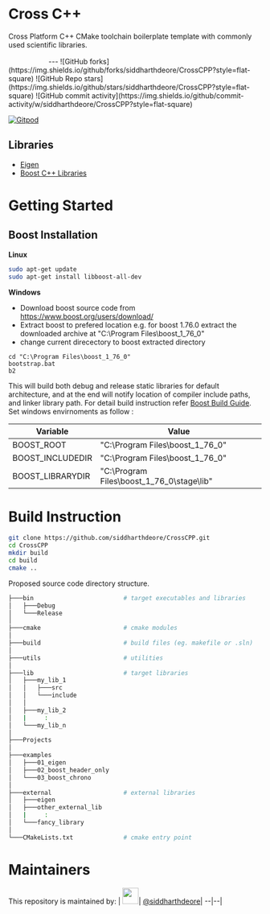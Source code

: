 # Cross C++
Cross Platform C++ CMake toolchain boilerplate template with commonly used scientific libraries.

<img src="https://upload.wikimedia.org/wikipedia/commons/1/18/ISO_C%2B%2B_Logo.svg" width = "16">
<img src="https://upload.wikimedia.org/wikipedia/commons/thumb/1/13/Cmake.svg/900px-Cmake.svg.png" width = "16">
<img src="https://upload.wikimedia.org/wikipedia/commons/thumb/b/b0/NewTux.svg/800px-NewTux.svg.png" width ="16">
<img src="https://upload.wikimedia.org/wikipedia/commons/5/5f/Windows_logo_-_2012.svg" width = "16">
---
![GitHub forks](https://img.shields.io/github/forks/siddharthdeore/CrossCPP?style=flat-square)
![GitHub Repo stars](https://img.shields.io/github/stars/siddharthdeore/CrossCPP?style=flat-square)
![GitHub commit activity](https://img.shields.io/github/commit-activity/w/siddharthdeore/CrossCPP?style=flat-square)


[![Gitpod](https://gitpod.io/button/open-in-gitpod.svg)](https://gitpod.io/from-referrer)
## Libraries 
- [Eigen](https://eigen.tuxfamily.org/index.php?title=Main_Page)
- [Boost C++ Libraries](https://www.boost.org/)

# Getting Started
## Boost Installation 
<b>Linux</b>
```sh
sudo apt-get update
sudo apt-get install libboost-all-dev
```
 <b>Windows</b>
  
 - Download boost source code from https://www.boost.org/users/download/
 - Extract boost to prefered location e.g. for boost 1.76.0 extract  the downloaded archive at "C:\Program Files\boost_1_76_0"
 - change current direcectory to boost extracted directory 

```dos
cd "C:\Program Files\boost_1_76_0"
bootstrap.bat
b2
```
This will build both debug and release static libraries for default architecture, and at the end will notify location of compiler include paths, and linker library path. 
For detail build instruction refer [Boost Build Guide](https://www.boost.org/build/doc/html/bbv2/overview/invocation.html). Set windows envirnoments as follow :

| Variable | Value |
--|--
|BOOST_ROOT          | "C:\Program Files\boost_1_76_0"|
|BOOST_INCLUDEDIR    | "C:\Program Files\boost_1_76_0"|
|BOOST_LIBRARYDIR    | "C:\Program Files\boost_1_76_0\stage\lib"|

# Build Instruction

```sh
git clone https://github.com/siddharthdeore/CrossCPP.git
cd CrossCPP
mkdir build
cd build
cmake ..
```

Proposed source code directory structure.
```sh
├───bin                         # target executables and libraries
│   ├───Debug
│   └───Release
│
├───cmake                       # cmake modules
│
├───build                       # build files (eg. makefile or .sln)
│
├───utils                       # utilities
│
├───lib                         # target libraries
│   ├───my_lib_1
│   │   ├───src
│   │   └───include
│   │   
│   ├───my_lib_2
│   |     :
│   └───my_lib_n
│
├───Projects 
│
├───examples
│   ├───01_eigen
│   ├───02_boost_header_only       
│   └───03_boost_chrono
│
├───external                    # external libraries
│   ├───eigen
│   ├───other_external_lib
│   |     :
│   └───fancy_library
│
└───CMakeLists.txt              # cmake entry point

```

# Maintainers
This repository is maintained by:
| [<img src="https://github.com/siddharthdeore.png" width="32">](https://github.com/siddharthdeore)| [@siddharthdeore](https://github.com/siddharthdeore)|
--|--|
